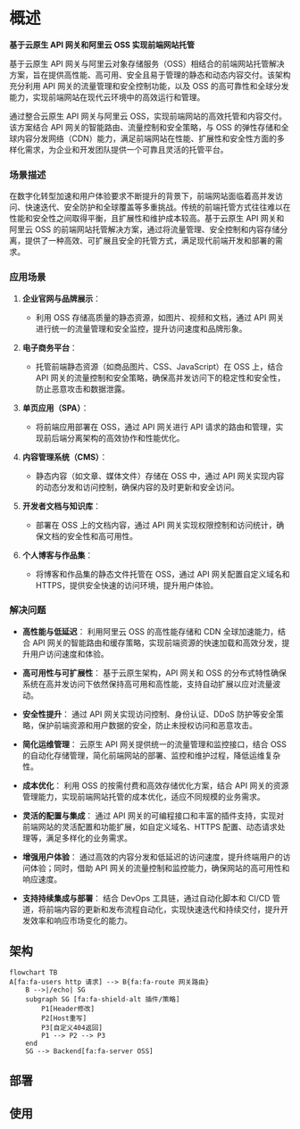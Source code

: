 # 概述
**基于云原生 API 网关和阿里云 OSS 实现前端网站托管**

基于云原生 API 网关与阿里云对象存储服务（OSS）相结合的前端网站托管解决方案，旨在提供高性能、高可用、安全且易于管理的静态和动态内容交付。该架构充分利用 API 网关的流量管理和安全控制功能，以及 OSS 的高可靠性和全球分发能力，实现前端网站在现代云环境中的高效运行和管理。

通过整合云原生 API 网关与阿里云 OSS，实现前端网站的高效托管和内容交付。该方案结合 API 网关的智能路由、流量控制和安全策略，与 OSS 的弹性存储和全球内容分发网络（CDN）能力，满足前端网站在性能、扩展性和安全性方面的多样化需求，为企业和开发团队提供一个可靠且灵活的托管平台。

### 场景描述
在数字化转型加速和用户体验要求不断提升的背景下，前端网站面临着高并发访问、快速迭代、安全防护和全球覆盖等多重挑战。传统的前端托管方式往往难以在性能和安全性之间取得平衡，且扩展性和维护成本较高。基于云原生 API 网关和阿里云 OSS 的前端网站托管解决方案，通过将流量管理、安全控制和内容存储分离，提供了一种高效、可扩展且安全的托管方式，满足现代前端开发和部署的需求。

### 应用场景
1. **企业官网与品牌展示**：
   - 利用 OSS 存储高质量的静态资源，如图片、视频和文档，通过 API 网关进行统一的流量管理和安全监控，提升访问速度和品牌形象。
   
2. **电子商务平台**：
   - 托管前端静态资源（如商品图片、CSS、JavaScript）在 OSS 上，结合 API 网关的流量控制和安全策略，确保高并发访问下的稳定性和安全性，防止恶意攻击和数据泄露。
   
3. **单页应用（SPA）**：
   - 将前端应用部署在 OSS，通过 API 网关进行 API 请求的路由和管理，实现前后端分离架构的高效协作和性能优化。
   
4. **内容管理系统（CMS）**：
   - 静态内容（如文章、媒体文件）存储在 OSS 中，通过 API 网关实现内容的动态分发和访问控制，确保内容的及时更新和安全访问。
   
5. **开发者文档与知识库**：
   - 部署在 OSS 上的文档内容，通过 API 网关实现权限控制和访问统计，确保文档的安全性和高可用性。
   
6. **个人博客与作品集**：
   - 将博客和作品集的静态文件托管在 OSS，通过 API 网关配置自定义域名和 HTTPS，提供安全快速的访问环境，提升用户体验。
   
### 解决问题
- **高性能与低延迟**：
  利用阿里云 OSS 的高性能存储和 CDN 全球加速能力，结合 API 网关的智能路由和缓存策略，实现前端资源的快速加载和高效分发，提升用户访问速度和体验。
  
- **高可用性与可扩展性**：
  基于云原生架构，API 网关和 OSS 的分布式特性确保系统在高并发访问下依然保持高可用和高性能，支持自动扩展以应对流量波动。
  
- **安全性提升**：
  通过 API 网关实现访问控制、身份认证、DDoS 防护等安全策略，保护前端资源和用户数据的安全，防止未授权访问和恶意攻击。
  
- **简化运维管理**：
  云原生 API 网关提供统一的流量管理和监控接口，结合 OSS 的自动化存储管理，简化前端网站的部署、监控和维护过程，降低运维复杂性。
  
- **成本优化**：
  利用 OSS 的按需付费和高效存储优化方案，结合 API 网关的资源管理能力，实现前端网站托管的成本优化，适应不同规模的业务需求。
  
- **灵活的配置与集成**：
  通过 API 网关的可编程接口和丰富的插件支持，实现对前端网站的灵活配置和功能扩展，如自定义域名、HTTPS 配置、动态请求处理等，满足多样化的业务需求。
  
- **增强用户体验**：
  通过高效的内容分发和低延迟的访问速度，提升终端用户的访问体验；同时，借助 API 网关的流量控制和监控能力，确保网站的高可用性和响应速度。
  
- **支持持续集成与部署**：
  结合 DevOps 工具链，通过自动化脚本和 CI/CD 管道，将前端内容的更新和发布流程自动化，实现快速迭代和持续交付，提升开发效率和响应市场变化的能力。

## 架构
```mermaid
flowchart TB
A[fa:fa-users http 请求] --> B{fa:fa-route 网关路由}
	B -->|/echo| SG
	subgraph SG [fa:fa-shield-alt 插件/策略]
		P1[Header修改]
		P2[Host重写]
		P3[自定义404返回]
		P1 --> P2 --> P3
	end
	SG --> Backend[fa:fa-server OSS]
```
## 部署

## 使用